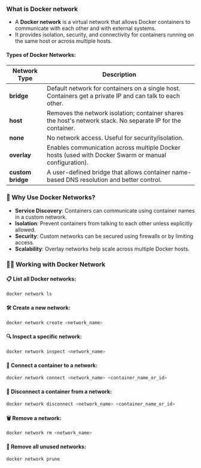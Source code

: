 
### What is Docker network

- A **Docker network** is a virtual network that allows Docker containers to communicate with each other and with external systems.
- It provides isolation, security, and connectivity for containers running on the same host or across multiple hosts.


#### **Types of Docker Networks**:

| Network Type      | Description                                                                                                 |
| ----------------- | ----------------------------------------------------------------------------------------------------------- |
| **bridge**        | Default network for containers on a single host. Containers get a private IP and can talk to each other.    |
| **host**          | Removes the network isolation; container shares the host's network stack. No separate IP for the container. |
| **none**          | No network access. Useful for security/isolation.                                                           |
| **overlay**       | Enables communication across multiple Docker hosts (used with Docker Swarm or manual configuration).        |
| **custom bridge** | A user-defined bridge that allows container name-based DNS resolution and better control.                   |


### 🧠 Why Use Docker Networks?

* **Service Discovery**: Containers can communicate using container names in a custom network.
* **Isolation**: Prevent containers from talking to each other unless explicitly allowed.
* **Security**: Custom networks can be secured using firewalls or by limiting access.
* **Scalability**: Overlay networks help scale across multiple Docker hosts.

### 🧑‍💻 Working with Docker Network

#### 📋 List all Docker networks:

```bash
docker network ls
```

#### 🛠️ Create a new network:

```bash
docker network create <network_name>
```

#### 🔍 Inspect a specific network:

```bash
docker network inspect <network_name>
```

#### 🔗 Connect a container to a network:

```bash
docker network connect <network_name> <container_name_or_id>
```

#### 🔌 Disconnect a container from a network:

```bash
docker network disconnect <network_name> <container_name_or_id>
```

#### 🗑️ Remove a network:

```bash
docker network rm <network_name>
```

#### 🧹 Remove all **unused** networks:

```bash
docker network prune
```
